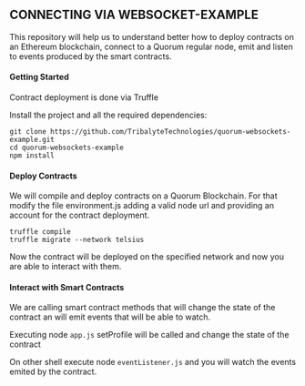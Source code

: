 ## CONNECTING VIA WEBSOCKET-EXAMPLE

This repository will help us to understand better how to deploy contracts on an Ethereum blockchain, connect to a Quorum regular node, emit and listen to events produced by the smart contracts.

#### Getting Started

Contract deployment is done via Truffle

Install the project and all the required dependencies:

```
git clone https://github.com/TribalyteTechnologies/quorum-websockets-example.git
cd quorum-websockets-example
npm install
```

#### Deploy Contracts

We will compile and deploy contracts on a Quorum Blockchain. For that modify the file environment.js adding a valid node url and providing an account for the contract deployment. 

```
truffle compile
truffle migrate --network telsius
```

Now the contract will be deployed on the specified network and now you are able to interact with them.

#### Interact with Smart Contracts

We are calling smart contract methods that will change the state of the contract an will emit events that will be able to watch.

Executing node ```app.js``` setProfile will be called and change the state of the contract

On other shell execute node ```eventListener.js``` and you will watch the events emited by the contract.

